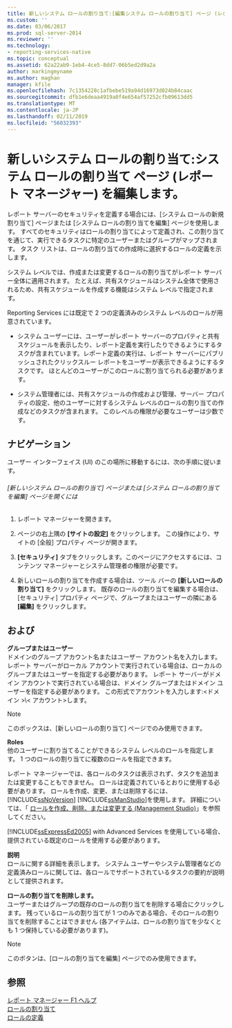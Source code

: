 ```yaml
---
title: 新しいシステム ロールの割り当て:[編集システム ロールの割り当て] ページ (レポート マネージャー) |Microsoft Docs
ms.custom: ''
ms.date: 03/06/2017
ms.prod: sql-server-2014
ms.reviewer: ''
ms.technology:
- reporting-services-native
ms.topic: conceptual
ms.assetid: 62a22ab9-1eb4-4ce5-8dd7-06b5ed2d9a2a
author: markingmyname
ms.author: maghan
manager: kfile
ms.openlocfilehash: 7c1354228c1afbebe519a94d16973d024b84caac
ms.sourcegitcommit: dfb1e6deaa4919a0f4e654af57252cfb09613dd5
ms.translationtype: MT
ms.contentlocale: ja-JP
ms.lasthandoff: 02/11/2019
ms.locfileid: "56032393"
---
```

# <a name="new-system-role-assignments-edit-system-role-assignments-page-report-manager"></a>新しいシステム ロールの割り当て:システム ロールの割り当て ページ (レポート マネージャー) を編集します。
  レポート サーバーのセキュリティを定義する場合には、[システム ロールの新規割り当て] ページまたは [システム ロールの割り当てを編集] ページを使用します。 すべてのセキュリティはロールの割り当てによって定義され、この割り当てを通じて、実行できるタスクに特定のユーザーまたはグループがマップされます。 タスク リストは、ロールの割り当ての作成時に選択するロールの定義を示します。  
  
 システム レベルでは、作成または変更するロールの割り当てがレポート サーバー全体に適用されます。 たとえば、共有スケジュールはシステム全体で使用されるため、共有スケジュールを作成する機能はシステム レベルで指定されます。  
  
 Reporting Services には既定で 2 つの定義済みのシステム レベルのロールが用意されています。  
  
-   システム ユーザーには、ユーザーがレポート サーバーのプロパティと共有スケジュールを表示したり、レポート定義を実行したりできるようにするタスクが含まれています。レポート定義の実行は、レポート サーバーにパブリッシュされたクリックスルー レポートをユーザーが表示できるようにするタスクです。 ほとんどのユーザーがこのロールに割り当てられる必要があります。  
  
-   システム管理者には、共有スケジュールの作成および管理、サーバー プロパティの設定、他のユーザーに対するシステム レベルのロールの割り当ての作成などのタスクが含まれます。 このレベルの権限が必要なユーザーは少数です。  
  
## <a name="navigation"></a>ナビゲーション  
 ユーザー インターフェイス (UI) のこの場所に移動するには、次の手順に従います。  
  
###### <a name="to-open-the-new-system-role-assignments-or-edit-system-role-assignments-page"></a>[新しいシステム ロールの割り当て] ページまたは [システム ロールの割り当てを編集] ページを開くには  
  
1.  レポート マネージャーを開きます。  
  
2.  ページの右上隅の **[サイトの設定]** をクリックします。 この操作により、サイトの [全般] プロパティ ページが開きます。  
  
3.  **[セキュリティ]** タブをクリックします。このページにアクセスするには、コンテンツ マネージャーとシステム管理者の権限が必要です。  
  
4.  新しいロールの割り当てを作成する場合は、ツール バーの **[新しいロールの割り当て]** をクリックします。 既存のロールの割り当てを編集する場合は、[セキュリティ] プロパティ ページで、グループまたはユーザーの隣にある **[編集]** をクリックします。  
  
## <a name="options"></a>および  
 **グループまたはユーザー**  
 ドメインのグループ アカウント名またはユーザー アカウント名を入力します。 レポート サーバーがローカル アカウントで実行されている場合は、ローカルのグループまたはユーザーを指定する必要があります。 レポート サーバーがドメイン アカウントで実行されている場合は、ドメイン グループまたはドメイン ユーザーを指定する必要があります。 この形式でアカウントを入力します:\<ドメイン >\\< アカウント\>します。  
  
> [!NOTE]  
>  このボックスは、[新しいロールの割り当て] ページでのみ使用できます。  
  
 **Roles**  
 他のユーザーに割り当てることができるシステム レベルのロールを指定します。 1 つのロールの割り当てに複数のロールを指定できます。  
  
 レポート マネージャーでは、各ロールのタスクは表示されず、タスクを追加または変更することもできません。 ロールは定義されているとおりに使用する必要があります。 ロールを作成、変更、または削除するには、 [!INCLUDE[ssNoVersion](../includes/ssnoversion-md.md)] [!INCLUDE[ssManStudio](../includes/ssmanstudio-md.md)]を使用します。 詳細については、「 [ロールを作成、削除、または変更する &#40;Management Studio&#41;](security/role-definitions-create-delete-or-modify.md)」を参照してください。  
  
 [!INCLUDE[ssExpressEd2005](../includes/ssexpressed2005-md.md)] with Advanced Services を使用している場合、提供されている既定のロールを使用する必要があります。  
  
 **説明**  
 ロールに関する詳細を表示します。 システム ユーザーやシステム管理者などの定義済みロールに関しては、各ロールでサポートされているタスクの要約が説明として提供されます。  
  
 **ロールの割り当てを削除します。**  
 ユーザーまたはグループの既存のロールの割り当てを削除する場合にクリックします。 残っているロールの割り当てが 1 つのみである場合、そのロールの割り当てを削除することはできません (各アイテムは、ロールの割り当てを少なくとも 1 つ保持している必要があります)。  
  
> [!NOTE]  
>  このボタンは、[ロールの割り当てを編集] ページでのみ使用できます。  
  
## <a name="see-also"></a>参照  
 [レポート マネージャー F1 ヘルプ](../../2014/reporting-services/report-manager-f1-help.md)   
 [ロールの割り当て](security/role-assignments.md)   
 [ロールの定義](security/role-definitions.md)  
  
  
